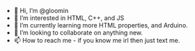 - 👋 Hi, I’m @gloomin
- 👀 I’m interested in HTML, C++, and JS
- 🌱 I’m currently learning more HTML properties, and Arduino.
- 💞️ I’m looking to collaborate on anything new.
- 📫 How to reach me - if you know me irl then just text me.

<!---
gloomin/gloomin is a ✨ special ✨ repository because its `README.md` (this file) appears on your GitHub profile.
You can click the Preview link to take a look at your changes.
--->
